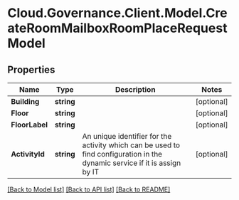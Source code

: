# Cloud.Governance.Client.Model.CreateRoomMailboxRoomPlaceRequestModel
## Properties

Name | Type | Description | Notes
------------ | ------------- | ------------- | -------------
**Building** | **string** |  | [optional] 
**Floor** | **string** |  | [optional] 
**FloorLabel** | **string** |  | [optional] 
**ActivityId** | **string** | An unique identifier for the activity which can be used to find configuration in the dynamic service if it is assign by IT | [optional] 

[[Back to Model list]](../README.md#documentation-for-models) [[Back to API list]](../README.md#documentation-for-api-endpoints) [[Back to README]](../README.md)

